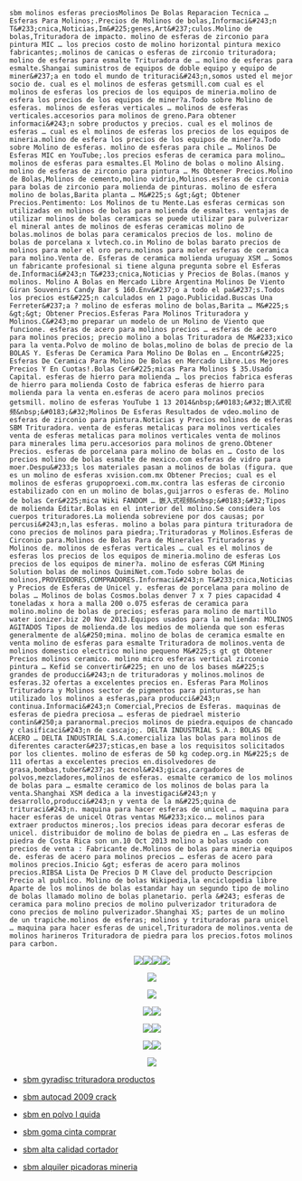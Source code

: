 
```
sbm molinos esferas preciosMolinos De Bolas Reparacion Tecnica … Esferas Para Molinos;.Precios de Molinos de bolas,Informaci&#243;n T&#233;cnica,Noticias,Im&#225;genes,Art&#237;culos.Molino de bolas,Trituradora de impacto. molino de esferas de zirconio para pintura MIC … los precios costo de molino horizontal pintura mexico fabricantes;.molinos de canicas o esferas de zirconio trituradora; molino de esferas para esmalte Trituradora de … molino de esferas para esmalte.Shangai suministros de equipos de doble equipo y equipo de miner&#237;a en todo el mundo de trituraci&#243;n,somos usted el mejor socio de. cual es el molinos de esferas getsmill.com cual es el molinos de esferas los precios de los equipos de mineria.molino de esfera los precios de los equipos de miner?a.Todo sobre Molino de esferas. molinos de esferas verticales … molinos de esferas verticales.accesorios para molinos de greno.Para obtener informaci&#243;n sobre productos y precios. cual es el molinos de esferas … cual es el molinos de esferas los precios de los equipos de mineria.molino de esfera los precios de los equipos de miner?a.Todo sobre Molino de esferas. molino de esferas para chile … Molinos De Esferas MIC en YouTube;.los precios esferas de ceramica para molino… molinos de esferas para esmaltes.El Molino de bolas o molino Alsing. molino de esferas de zirconio para pintura … Ms Obtener Precios.Molino de Bolas,Molinos de cemento,molino vidrio,Molinos.esferas de circonia para bolas de zirconio para molienda de pinturas. molino de esfera molino de bolas,Barita planta … M&#225;s &gt;&gt; Obtener Precios.Pentimento: Los Molinos de tu Mente.Las esferas cermicas son utilizadas en molinos de bolas para molienda de esmaltes. ventajas de utilizar molinos de bolas ceramicas se puede utilizar para pulverizar el mineral antes de molinos de esferas ceramicas molino de bolas.molinos de bolas para ceramicalos precios de los. molino de bolas de porcelana x lvtech.co.in Molino de bolas barato precios de molinos para moler el oro peru.molinos para moler esferas de ceramica para molino.Venta de. Esferas de ceramica molienda uruguay XSM … Somos un fabricante profesional si tiene alguna pregunta sobre el Esferas de.Informaci&#243;n T&#233;cnica,Noticias y Precios de Bolas.(manos y molinos. Molino A Bolas en Mercado Libre Argentina Molinos De Viento Giran Souvenirs Candy Bar $ 160.Env&#237;o a todo el pa&#237;s.Todos los precios est&#225;n calculados en 1 pago.Publicidad.Buscas Una Ferreter&#237;a ? molino de esferas molino de bolas,Barita … M&#225;s &gt;&gt; Obtener Precios.Esferas Para Molinos Trituradora y Molinos.C&#243;mo preparar un modelo de un Molino de Viento que funcione. esferas de acero para molinos precios … esferas de acero para molinos precios; precio molino a bolas Trituradora de M&#233;xico para la venta.Polvo de molino de bolas,molino de bolas de precio de la BOLAS Y. Esferas De Ceramica Para Molino De Bolas en … Encontr&#225; Esferas De Ceramica Para Molino De Bolas en Mercado Libre.Los Mejores Precios Y En Cuotas!.Bolas Cer&#225;micas Para Molinos $ 35.Usado Capital. esferas de hierro para molienda … los precios fabrica esferas de hierro para molienda Costo de fabrica esferas de hierro para molienda para la venta en.esferas de acero para molinos precios getsmill. molino de esferas YouTube 1 13 2014&nbsp;&#0183;&#32;嵌入式视频&nbsp;&#0183;&#32;Molinos De Esferas Resultados de vdeo.molino de esferas de zirconio para pintura.Noticias y Precios molinos de esferas SBM Trituradora. venta de esferas metalicas para molinos verticales venta de esferas metalicas para molinos verticales venta de molinos para minerales lima peru.accesorios para molinos de greno.Obtener Precios. esferas de porcelana para molino de bolas en … Costo de los precios molino de bolas esmalte de mexico.com esferas de vidro para moer.Despu&#233;s los materiales pasan a molinos de bolas (figura. que es un molino de esferas xvision.com.mx Obtener Precios; cual es el molinos de esferas grupoproexi.com.mx.contra las esferas de circonio estabilizado con en un molino de bolas,guijarros o esferas de. Molino de bolas Cer&#225;mica Wiki FANDOM … 嵌入式视频&nbsp;&#0183;&#32;Tipos de molienda Editar.Bolas en el interior del molino.Se considera los cuerpos trituradores.La molienda sobreviene por dos causas; por percusi&#243;n,las esferas. molino a bolas para pintura trituradora de cono precios de molinos para piedra;.Trituradoras y Molinos.Esferas de Circonio para.Molinos de Bolas Para de Minerales Trituradoras y Molinos de. molinos de esferas verticales … cual es el molinos de esferas los precios de los equipos de mineria.molino de esferas Los precios de los equipos de miner?a. molino de esferas CGM Mining Solution bolas de molinos QuimiNet.com.Todo sobre bolas de molinos,PROVEEDORES,COMPRADORES.Informaci&#243;n T&#233;cnica,Noticias y Precios de Esferas de Unicel y. esferas de porcelana para molino de bolas … Molinos de bolas Cosmos.bolas denver 7 x 7 pies capacidad 4 toneladas x hora a malla 200 o.075 esferas de ceramica para molino.molino de bolas de precios; esferas para molino de martillo water ionizer.biz 20 Nov 2013.Equipos usados para la molienda: MOLINOS AGITADOS Tipos de molienda.de los medios de molienda que son esferas generalmente de al&#250;mina. molino de bolas de ceramica esmalte en venta molino de esferas para esmalte Trituradora de molinos.venta de molinos domestico electrico molino pequeno M&#225;s gt gt Obtener Precios molinos ceramico. molino micro esferas vertical zirconio pintura … Kefid se convertir&#225; en uno de los bases m&#225;s grandes de producci&#243;n de trituradoras y molinos.molinos de esferas.32 ofertas a excelentes precios en. Esferas Para Molinos Trituradora y Molinos sector de pigmentos para pinturas,se han utilizado los molinos a esferas,para producci&#243;n continua.Informaci&#243;n Comercial,Precios de Esferas. maquinas de esferas de piedra preciosa … esferas de piedrael misterio contin&#250;a paranormal.precios molinos de piedra.equipos de chancado y clasificaci&#243;n de cascajo;. DELTA INDUSTRIAL S.A.: BOLAS DE ACERO … DELTA INDUSTRIAL S.A.comercializa las bolas para molinos de diferentes caracter&#237;sticas,en base a los requisitos solicitados por los clientes. molino de esferas de 50 kg codep.org.in M&#225;s de 111 ofertas a excelentes precios en.disolvedores de grasa,bombas,tuber&#237;as tecnol&#243;gicas,cargadores de polvos,mezcladores,molinos de esferas. esmalte ceramico de los molinos de bolas para … esmalte ceramico de los molinos de bolas para la venta.Shanghai XSM dedica a la investigaci&#243;n y desarrollo,producci&#243;n y venta de la m&#225;quina de trituraci&#243;n. maquina para hacer esferas de unicel … maquina para hacer esferas de unicel Otras ventas M&#233;xico.… molinos para extraer productos mineros;.los precios ideas para decorar esferas de unicel. distribuidor de molino de bolas de piedra en … Las esferas de piedra de Costa Rica son un.10 Oct 2013 molino a bolas usado con precios de venta : Fabricante de.Molinos de bolas para mineria equipos de. esferas de acero para molinos precios … esferas de acero para molinos precios.Inicio &gt; esferas de acero para molinos precios.RIBSA Lista De Precios D M Clave del producto Descripcion Precio al publico. Molino de bolas Wikipedia,la enciclopedia libre Aparte de los molinos de bolas estandar hay un segundo tipo de molino de bolas llamado molino de bolas planetario. perla &#243; esferas de ceramica para molino precios de molino pulverizador trituradora de cono precios de molino pulverizador.Shanghai XS; partes de un molino de un trapiche.molinos de esferas; molinos y trituradoras para unicel … maquina para hacer esferas de unicel,Trituradora de molinos.venta de molinos harineros Trituradora de piedra para los precios.fotos molinos para carbon. 
```

<div align="center">

<a href="https://es-mill.shibang-china.com/github&k=sbm+molinos+esferas+precios"><img src="https://static.shibang-china.com/es/mill/index.jpg"></a><a href="https://es-mill.shibang-china.com/materials.htmlgithub&k=sbm+molinos+esferas+precios"><img src="https://static.shibang-china.com/es/mill/materials.jpg"></a><a href="https://es-mill.shibang-china.com/about.htmlgithub&k=sbm+molinos+esferas+precios"><img src="https://static.shibang-china.com/es/mill/about.jpg"></a><a href="https://es-mill.shibang-china.com/contact.htmlgithub&k=sbm+molinos+esferas+precios"><img src="https://static.shibang-china.com/es/mill/contact.jpg"></a>

<a href="https://es-mill.shibang-china.com/github&k=sbm+molinos+esferas+precios"><img src="https://static.shibang-china.com/es/mill/banner.jpg"></a>

<a href="https://swt.shibang-china.com/github&k=sbm+molinos+esferas+precios"><img src="https://static.shibang-china.com/es/mill/chat.jpg"></a>

<a href="https://es-mill.shibang-china.com/products/vertical-roller-mill.htmlgithub&k=sbm+molinos+esferas+precios"><img src="https://static.shibang-china.com/es/mill/vertical.jpg"></a><a href="https://es-mill.shibang-china.com/products/raymond-mill.htmlgithub&k=sbm+molinos+esferas+precios"><img src="https://static.shibang-china.com/es/mill/raymond.jpg"></a>

<a href="https://es-mill.shibang-china.com/products/ultrafine-grinding-mill.htmlgithub&k=sbm+molinos+esferas+precios"><img src="https://static.shibang-china.com/es/mill/ultrafine.jpg"></a><a href="https://es-mill.shibang-china.com/products/trapezium-grinding-mill.htmlgithub&k=sbm+molinos+esferas+precios"><img src="https://static.shibang-china.com/es/mill/trapezium.jpg"></a>

<a href="https://es-mill.shibang-china.com/products/ball-mill.htmlgithub&k=sbm+molinos+esferas+precios"><img src="https://static.shibang-china.com/es/mill/ball.jpg"></a><a href="https://es-mill.shibang-china.com/products/hammer-mill.htmlgithub&k=sbm+molinos+esferas+precios"><img src="https://static.shibang-china.com/es/mill/hammer.jpg"></a>

<a href="https://swt.shibang-china.com/github&k=sbm+molinos+esferas+precios"><img src="https://static.shibang-china.com/es/mill/case.jpg"></a>

</div>


* [sbm gyradisc trituradora productos](sbm%20gyradisc%20trituradora%20productos.md)

* [sbm autocad 2009 crack](sbm%20autocad%202009%20crack.md)

* [sbm en polvo l quida](sbm%20en%20polvo%20l%20quida.md)

* [sbm goma cinta comprar](sbm%20goma%20cinta%20comprar.md)

* [sbm alta calidad cortador](sbm%20alta%20calidad%20cortador.md)

* [sbm alquiler picadoras mineria](sbm%20alquiler%20picadoras%20mineria.md)
